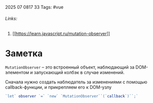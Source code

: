 2025 07 0817 33
Tags: #vue 
###### Links: 
1) [[https://learn.javascript.ru/mutation-observer]]
# Заметка
`MutationObserver` – это встроенный объект, наблюдающий за DOM-элементом и запускающий колбэк в случае изменений.

Сначала нужно создать наблюдатель за изменениями с помощью callback-функции, и прикрепляем его к DOM-узлу
```js
`let` observer `=` `new` `MutationObserver``(`callback`)``;`
```